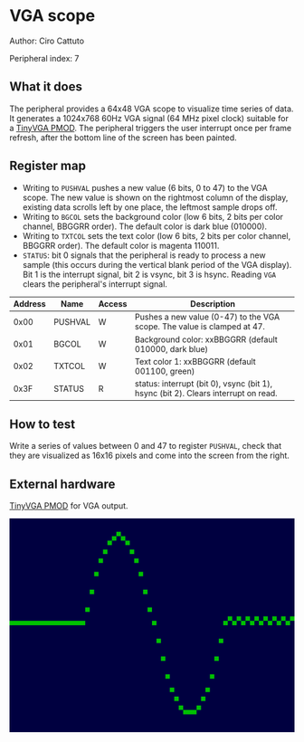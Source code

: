 <!---

This file is used to generate your project datasheet. Please fill in the information below and delete any unused
sections.

The peripheral index is the number TinyQV will use to select your peripheral.  You will pick a free
slot when raising the pull request against the main TinyQV repository, and can fill this in then.  You
also need to set this value as the PERIPHERAL_NUM in your test script.

You can also include images in this folder and reference them in the markdown. Each image must be less than
512 kb in size, and the combined size of all images must be less than 1 MB.
-->

# VGA scope

Author: Ciro Cattuto

Peripheral index: 7

## What it does

The peripheral provides a 64x48 VGA scope to visualize time series of data. It generates a 1024x768 60Hz VGA signal (64 MHz pixel clock) suitable for a [TinyVGA PMOD](https://github.com/mole99/tiny-vga). The peripheral triggers the user interrupt once per frame refresh, after the bottom line of the screen has been painted.

## Register map

- Writing to `PUSHVAL` pushes a new value (6 bits, 0 to 47) to the VGA scope. The new value is shown on the rightmost column of the display, existing data scrolls left by one place, the leftmost sample drops off.
- Writing to `BGCOL` sets the background color (low 6 bits, 2 bits per color channel, BBGGRR order). The default color is dark blue (010000).
- Writing to `TXTCOL` sets the text color (low 6 bits, 2 bits per color channel, BBGGRR order). The default color is magenta 110011.
- `STATUS`: bit 0 signals that the peripheral is ready to process a new sample (this occurs during the vertical blank period of the VGA display). Bit 1 is the interrupt signal, bit 2 is vsync, bit 3 is hsync. Reading `VGA` clears the peripheral's interrupt signal.


| Address | Name    | Access | Description                                                             |
|---------|---------|--------|-------------------------------------------------------------------------|
| 0x00    | PUSHVAL | W      | Pushes a new value (0-47) to the VGA scope. The value is clamped at 47. |
| 0x01    | BGCOL   | W      | Background color: xxBBGGRR (default 010000, dark blue)                  |
| 0x02    | TXTCOL  | W      | Text color 1: xxBBGGRR (default 001100, green)                          |
| 0x3F    | STATUS  | R      | status: interrupt (bit 0), vsync (bit 1), hsync (bit 2). Clears interrupt on read. |

## How to test

Write a series of values between 0 and 47 to register `PUSHVAL`, check that they are visualized as 16x16 pixels and come into the screen from the right.

## External hardware

[TinyVGA PMOD](https://github.com/mole99/tiny-vga) for VGA output.

![VGA scope test](vgascope_grab.png)

